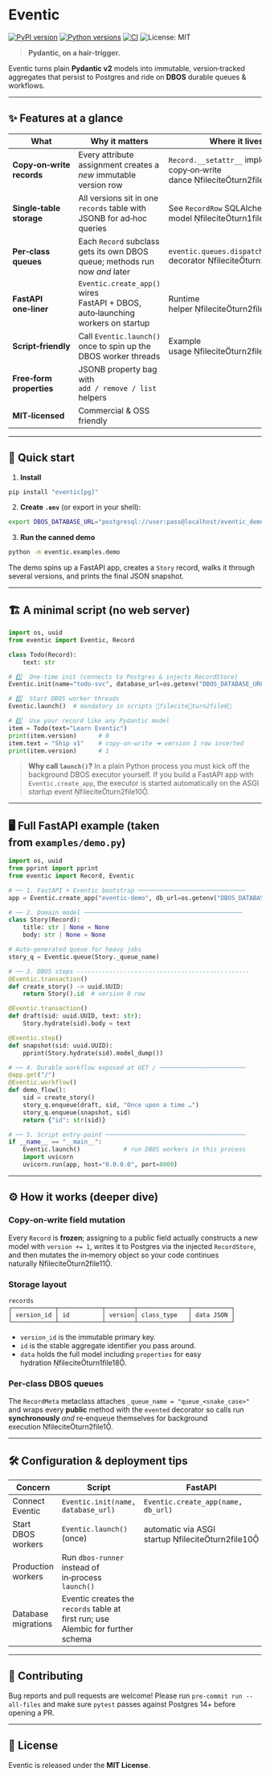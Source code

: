 # Eventic

[![PyPI version](https://img.shields.io/pypi/v/eventic?color=brightgreen)](https://pypi.org/project/eventic/) [![Python versions](https://img.shields.io/pypi/pyversions/eventic.svg)](https://pypi.org/project/eventic/) [![CI](https://img.shields.io/github/actions/workflow/status/Bullish-Design/eventic/ci.yml)](https://github.com/Bullish-Design/eventic/actions) ![License: MIT](https://img.shields.io/github/license/Bullish-Design/eventic.svg)

> **Pydantic, on a hair‑trigger.** 

Eventic turns plain **Pydantic v2** models into immutable, version‑tracked aggregates that persist to Postgres and ride on **DBOS** durable queues & workflows.

---

## ✨ Features at a glance

| What                      | Why it matters                                                                 | Where it lives                                                                 |
| ------------------------- | ------------------------------------------------------------------------------ | ------------------------------------------------------------------------------ |
| **Copy‑on‑write records** | Every attribute assignment creates a *new* immutable version row               | `Record.__setattr__` implements the copy‑on‑write dance fileciteturn2file11 |
| **Single‑table storage**  | All versions sit in one `records` table with JSONB for ad‑hoc queries          | See `RecordRow` SQLAlchemy model fileciteturn1file18                        |
| **Per‑class queues**      | Each `Record` subclass gets its own DBOS queue; methods run now *and* later    | `eventic.queues.dispatcher.evented` decorator fileciteturn2file1            |
| **FastAPI one‑liner**     | `Eventic.create_app()` wires FastAPI + DBOS, auto‑launching workers on startup | Runtime helper fileciteturn2file10                                          |
| **Script‑friendly**       | Call `Eventic.launch()` once to spin up the DBOS worker threads                | Example usage fileciteturn2file6                                            |
| **Free‑form properties**  | JSONB property bag with `add / remove / list` helpers                          |                                                                                |
| **MIT‑licensed**          | Commercial & OSS friendly                                                      |                                                                                |

---

## 🚀 Quick start

1. **Install**

```bash
pip install "eventic[pg]"
```

2. **Create `.env`** (or export in your shell):

```bash
export DBOS_DATABASE_URL="postgresql://user:pass@localhost/eventic_demo"
```

3. **Run the canned demo**

```bash
python -m eventic.examples.demo
```

The demo spins up a FastAPI app, creates a `Story` record, walks it through several versions, and prints the final JSON snapshot.

---

## 🏗️ A minimal script (no web server)

```python
import os, uuid
from eventic import Eventic, Record

class Todo(Record):
    text: str

# 1️⃣  One‑time init (connects to Postgres & injects RecordStore)
Eventic.init(name="todo‑svc", database_url=os.getenv("DBOS_DATABASE_URL"))

# 2️⃣  Start DBOS worker threads
Eventic.launch()  # mandatory in scripts fileciteturn2file6

# 3️⃣  Use your record like any Pydantic model
item = Todo(text="Learn Eventic")
print(item.version)      # 0
item.text = "Ship v1"    # copy‑on‑write ➜ version 1 row inserted
print(item.version)      # 1
```

> **Why call `launch()`?** In a plain Python process you must kick off the background DBOS executor yourself. If you build a FastAPI app with `Eventic.create_app`, the executor is started automatically on the ASGI *startup* event fileciteturn2file10.

---

## 🖥️ Full FastAPI example (taken from `examples/demo.py`)

```python
import os, uuid
from pprint import pprint
from eventic import Record, Eventic

# ── 1. FastAPI + Eventic bootstrap ──────────────────────────────
app = Eventic.create_app("eventic-demo", db_url=os.getenv("DBOS_DATABASE_URL"))

# ── 2. Domain model ────────────────────────────────────────────
class Story(Record):
    title: str | None = None
    body: str | None = None

# Auto‑generated queue for heavy jobs
story_q = Eventic.queue(Story._queue_name)

# ── 3. DBOS steps ------------------------------------------------
@Eventic.transaction()
def create_story() -> uuid.UUID:
    return Story().id  # version 0 row

@Eventic.transaction()
def draft(sid: uuid.UUID, text: str):
    Story.hydrate(sid).body = text

@Eventic.step()
def snapshot(sid: uuid.UUID):
    pprint(Story.hydrate(sid).model_dump())

# ── 4. Durable workflow exposed at GET / ────────────────────────
@app.get("/")
@Eventic.workflow()
def demo_flow():
    sid = create_story()
    story_q.enqueue(draft, sid, "Once upon a time …")
    story_q.enqueue(snapshot, sid)
    return {"id": str(sid)}

# ── 5. Script entry‑point ───────────────────────────────────────
if __name__ == "__main__":
    Eventic.launch()            # run DBOS workers in this process
    import uvicorn
    uvicorn.run(app, host="0.0.0.0", port=8000)
```

---

## ⚙️ How it works (deeper dive)

### Copy‑on‑write field mutation

Every `Record` is **frozen**; assigning to a public field actually constructs a *new* model with `version += 1`, writes it to Postgres via the injected `RecordStore`, and then mutates the in‑memory object so your code continues naturally fileciteturn2file11.

### Storage layout

```
records
┌────────────┬────────────┬────────┬──────────────┬───────────┐
│ version_id │ id         │ version│ class_type   │ data JSON │
└────────────┴────────────┴────────┴──────────────┴───────────┘
```

* `version_id` is the immutable primary key.
* `id` is the stable aggregate identifier you pass around.
* `data` holds the full model including `properties` for easy hydration fileciteturn1file18.

### Per‑class DBOS queues

The `RecordMeta` metaclass attaches `_queue_name = "queue_<snake_case>"` and wraps every **public** method with the `evented` decorator so calls run **synchronously** *and* re‑enqueue themselves for background execution fileciteturn2file1.

---

## 🛠️ Configuration & deployment tips

| Concern             | Script                                                                           | FastAPI                                           |
| ------------------- | -------------------------------------------------------------------------------- | ------------------------------------------------- |
| Connect Eventic     | `Eventic.init(name, database_url)`                                               | `Eventic.create_app(name, db_url)`                |
| Start DBOS workers  | `Eventic.launch()` (once)                                                        | automatic via ASGI startup fileciteturn2file10 |
| Production workers  | Run `dbos-runner` instead of in‑process `launch()`                               |                                                   |
| Database migrations | Eventic creates the `records` table at first run; use Alembic for further schema |                                                   |

---

## 🤝 Contributing

Bug reports and pull requests are welcome! Please run `pre‑commit run --all-files` and make sure `pytest` passes against Postgres 14+ before opening a PR.

---

## 📜 License

Eventic is released under the **MIT License**.

